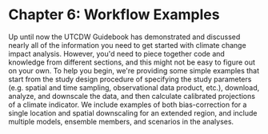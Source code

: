 # Chapter 6: Workflow Examples

Up until now the UTCDW Guidebook has demonstrated and discussed nearly all of the information you need to get started with climate change impact analysis. However, you'd need to piece together code and knowledge from different sections, and this might not be easy to figure out on your own. To help you begin, we're providing some simple examples that start from the study design procedure of specifying the study parameters (e.g. spatial and time sampling, observational data product, etc.), download, analyze, and downscale the data, and then calculate calibrated projections of a climate indicator. We include examples of both bias-correction for a single location and spatial downscaling for an extended region, and include multiple models, ensemble members, and scenarios in the analyses.